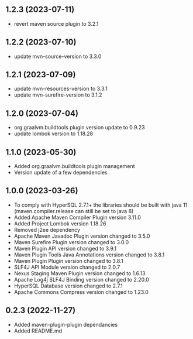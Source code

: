 1.2.3 (2023-07-11)
------------------
+ revert maven source plugin to 3.2.1

1.2.2 (2023-07-10)
------------------
+ update mvn-source-version to 3.3.0

1.2.1 (2023-07-09)
------------------
+ update mvn-resources-version to 3.3.1
+ update mvn-surefire-version to 3.1.2

1.2.0 (2023-07-04)
------------------
+ org.graalvm.buildtools plugin version update to 0.9.23
+ update lombok version to 1.18.28

1.1.0 (2023-05-30)
------------------
+ Added org.graalvm.buildtools plugin management
+ Version update of a few dependencies

1.0.0 (2023-03-26)
-----------------
+ To comply with HyperSQL 2.7.1+ the libraries should be built with java 11 (maven.compiler.release can still be set to java 8)
+ Added Apache Maven Compiler Plugin version 3.11.0
+ Added Project Lombok version 1.18.26
+ Removed j2ee dependency
+ Apache Maven Javadoc Plugin version changed to 3.5.0
+ Maven Surefire Plugin version changed to 3.0.0
+ Maven Plugin API version changed to 3.9.1
+ Maven Plugin Tools Java Annotations version changed to 3.8.1
+ Maven Plugin Plugin version changed to 3.8.1
+ SLF4J API Module version changed to 2.0.7
+ Nexus Staging Maven Plugin version changed to 1.6.13
+ Apache Log4j SLF4J Binding version changed to 2.20.0
+ HyperSQL Database version changed to 2.7.1
+ Apache Commons Compress version changed to 1.23.0

0.2.3 (2022-11-27)
------------------
+ Added maven-plugin-plugin dependancies
+ Added README.md